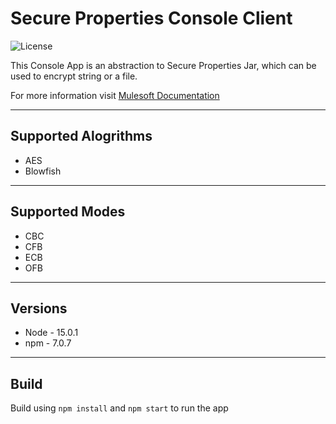 # Secure Properties Console Client

![License](https://img.shields.io/hexpm/l/plug) 

This Console App is an abstraction to Secure Properties Jar, which can be used to encrypt string or a file.

For more information visit [Mulesoft Documentation](https://docs.mulesoft.com/mule-runtime/4.3/secure-configuration-properties)

---

## Supported Alogrithms

- AES
- Blowfish

---

## Supported Modes

- CBC
- CFB
- ECB
- OFB

---

## Versions

- Node - 15.0.1
- npm - 7.0.7

---

## Build

Build using `npm install` and `npm start` to run the app
